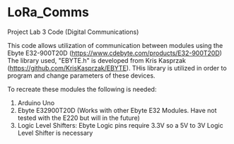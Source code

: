 # LoRa_Comms
Project Lab 3 Code (Digital Communications)

This code allows utilization of communication between modules using the Ebyte E32-900T20D (https://www.cdebyte.com/products/E32-900T20D)
The library used, "EBYTE.h" is developed from Kris Kasprzak (https://github.com/KrisKasprzak/EBYTE). THis library is utilized in order to program and change parameters of these devices.  

To recreate these modules the following is needed:
1. Arduino Uno
2. Ebyte E32900T20D (Works with other Ebyte E32 Modules. Have not tested with the E220 but will in the future)
3. Logic Level Shifters: Ebyte Logic pins require 3.3V so a 5V to 3V Logic Level Shifter is necessary 

